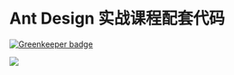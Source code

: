# Ant Design 实战课程配套代码

[![Greenkeeper badge](https://badges.greenkeeper.io/ant-design/react-tutorial.svg)](https://greenkeeper.io/)

<img src="https://gw.alipayobjects.com/zos/rmsportal/DReQIejdcJPeaXWEDKDe.png" />
